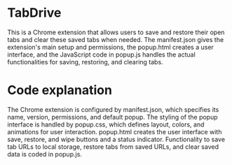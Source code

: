 # TabDrive
This is a Chrome extension that allows users to save and restore their open tabs and clear these saved tabs when needed. The manifest.json gives the extension's main setup and permissions, the popup.html creates a user interface, and the JavaScript code in popup.js handles the actual functionalities for saving, restoring, and clearing tabs.

# Code explanation
The Chrome extension is configured by manifest.json, which specifies its name, version, permissions, and default popup. The styling of the popup interface is handled by popup.css, which defines layout, colors, and animations for user interaction. popup.html creates the user interface with save, restore, and wipe buttons and a status indicator. Functionality to save tab URLs to local storage, restore tabs from saved URLs, and clear saved data is coded in popup.js.
